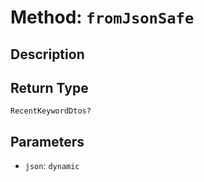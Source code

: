 # Method: `fromJsonSafe`

## Description



## Return Type
`RecentKeywordDtos?`

## Parameters

- `json`: `dynamic`

